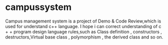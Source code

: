 # campussystem
Campus management system is a project of Demo &amp; Code Review,which is used for understand c++ language. I hope i can correct understanding of c + + program design language rules,such as Class definition , constructors , destructors,Virtual base class , polymorphism , the derived class and so on.
